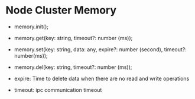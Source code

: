 # Node Cluster Memory

- memory.init();
- memory.get(key: string, timeout?: number (ms));
- memory.set(key: string, data: any, expire?: number (second), timeout?: number(ms));
- memory.del(key: string, timeout?: number (ms));

- expire: Time to delete data when there are no read and write operations
- timeout: ipc communication timeout
